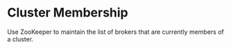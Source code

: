 # Cluster Membership

Use ZooKeeper to maintain the list of brokers that are currently members of a cluster.